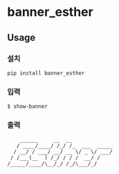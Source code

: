 # banner_esther

## **Usage**

### 설치
```
pip install banner_esther
```

### 입력
```
$ show-banner
```

### 출력
```
    ______     __  __
   / ____/____/ /_/ /_  ___  _____
  / __/ / ___/ __/ __ \/ _ \/ ___/
 / /___(__  ) /_/ / / /  __/ /
/_____/____/\__/_/ /_/\___/_/
```
